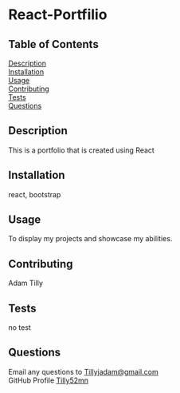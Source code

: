 # React-Portfilio

## Table of Contents

[Description](#Description)<br/>
[Installation](#Installation)<br/>
[Usage](#Usage)<br/>
[Contributing](#Contributing)<br/>
[Tests](#Tests)<br/>
[Questions](#Questions)<br/>

## Description
This is a portfolio that is created using React

## Installation
react, bootstrap

## Usage
To display my projects and showcase my abilities.

## Contributing
Adam Tilly

## Tests
no test

## Questions
Email any questions to Tillyjadam@gmail.com <br/>
GitHub Profile [Tilly52mn](github.com/Tilly52mn)


